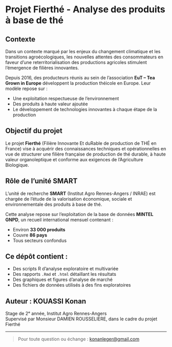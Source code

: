 #  Projet Fierthé - Analyse des produits à base de thé

## Contexte

Dans un contexte marqué par les enjeux du changement climatique et les transitions agroécologiques, les nouvelles attentes des consommateurs en faveur d’une reterritorialisation des productions agricoles stimulent l’émergence de filières innovantes.

Depuis 2016, des producteurs réunis au sein de l’association **EuT – Tea Grown in Europe** développent la production théicole en Europe. Leur modèle repose sur :
- Une exploitation respectueuse de l’environnement
- Des produits à haute valeur ajoutée
- Le développement de technologies innovantes à chaque étape de la production

## Objectif du projet

Le projet **Fierthé** (Filière Innovante Et duRable de production de THÉ en France) vise à acquérir des connaissances techniques et opérationnelles en vue de structurer une filière française de production de thé durable, à haute valeur organoleptique et conforme aux exigences de l’Agriculture Biologique.

##  Rôle de l’unité SMART

L’unité de recherche **SMART** (Institut Agro Rennes-Angers / INRAE) est chargée de l’étude de la valorisation économique, sociale et environnementale des produits à base de thé.

Cette analyse repose sur l’exploitation de la base de données **MINTEL GNPD**, un recueil international mensuel contenant :
- Environ **33 000 produits**
- Couvre **86 pays**
- Tous secteurs confondus

##  Ce dépôt contient :

- Des scripts R d’analyse exploratoire et multivariée
- Des rapports `.Rmd` et `.html` détaillant les résultats
- Des graphiques et figures d’analyse de marché
- Des fichiers de données utilisés à des fins exploratoires

## Auteur : KOUASSI Konan
Stage de 2ᵉ année, Institut Agro Rennes-Angers  
Supervisé par Monsieur DAMIEN ROUSSELIERE, dans le cadre du projet Fierthé

---

> Pour toute question ou échange : konanleger@gmail.com

